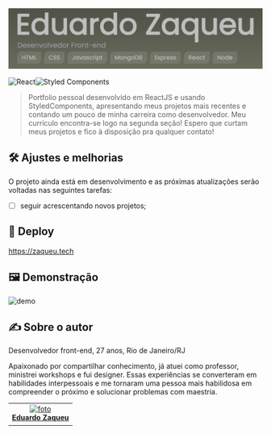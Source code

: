 <img src="https://github.com/zaqueu-1/portfolio/blob/main/github/logo.png" alt="logo">

![React](https://img.shields.io/badge/react-%2320232a.svg?style=for-the-badge&logo=react&logoColor=%2361DAFB)![Styled Components](https://img.shields.io/badge/styled--components-DB7093?style=for-the-badge&logo=styled-components&logoColor=white)

> Portfolio pessoal desenvolvido em ReactJS e usando StyledComponents, apresentando meus projetos mais recentes e contando um pouco de minha carreira como desenvolvedor. Meu currículo encontra-se logo na segunda seção! Espero que curtam meus projetos e fico à disposição pra qualquer contato!

## 🛠️ Ajustes e melhorias
O projeto ainda está em desenvolvimento e as próximas atualizações serão voltadas nas seguintes tarefas:

- [ ] seguir acrescentando novos projetos;

## 🚀 Deploy
https://zaqueu.tech

## 🖼️ Demonstração
![demo](https://github.com/zaqueu-1/portfolio/blob/main/github/demo.gif)

## ✍️ Sobre o autor
Desenvolvedor front-end, 27 anos, Rio de Janeiro/RJ

Apaixonado por compartilhar conhecimento, já atuei como professor, ministrei workshops e fui designer. Essas experiências se converteram em habilidades interpessoais e me tornaram uma pessoa mais habilidosa em compreender o próximo e solucionar problemas com maestria.

<table>
  <tr>
    <td align="center">
      <a href="#">
        <img src="https://media.discordapp.net/attachments/1032819189288816690/1080117613121765406/avatar_def-small.png?width=651&height=651" width="100px;" alt="foto"/><br>
        <sub>
          <b><a href="https://zaqueu.tech">Eduardo Zaqueu</a></b>
        </sub>
      </a>
    </td>
  </tr>
</table>
